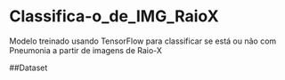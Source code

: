 # Classifica-o_de_IMG_RaioX
Modelo treinado usando TensorFlow para classificar se está ou não com Pneumonia a partir de imagens de Raio-X

##Dataset
